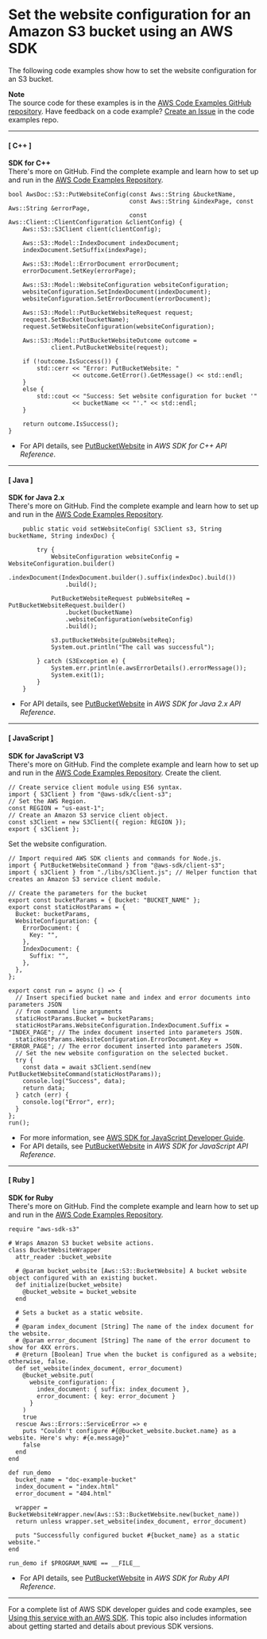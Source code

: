 # Set the website configuration for an Amazon S3 bucket using an AWS SDK<a name="example_s3_PutBucketWebsite_section"></a>

The following code examples show how to set the website configuration for an S3 bucket\.

**Note**  
The source code for these examples is in the [AWS Code Examples GitHub repository](https://github.com/awsdocs/aws-doc-sdk-examples)\. Have feedback on a code example? [Create an Issue](https://github.com/awsdocs/aws-doc-sdk-examples/issues/new/choose) in the code examples repo\. 

------
#### [ C\+\+ ]

**SDK for C\+\+**  
 There's more on GitHub\. Find the complete example and learn how to set up and run in the [AWS Code Examples Repository](https://github.com/awsdocs/aws-doc-sdk-examples/tree/main/cpp/example_code/s3#code-examples)\. 
  

```
bool AwsDoc::S3::PutWebsiteConfig(const Aws::String &bucketName,
                                  const Aws::String &indexPage, const Aws::String &errorPage,
                                  const Aws::Client::ClientConfiguration &clientConfig) {
    Aws::S3::S3Client client(clientConfig);

    Aws::S3::Model::IndexDocument indexDocument;
    indexDocument.SetSuffix(indexPage);

    Aws::S3::Model::ErrorDocument errorDocument;
    errorDocument.SetKey(errorPage);

    Aws::S3::Model::WebsiteConfiguration websiteConfiguration;
    websiteConfiguration.SetIndexDocument(indexDocument);
    websiteConfiguration.SetErrorDocument(errorDocument);

    Aws::S3::Model::PutBucketWebsiteRequest request;
    request.SetBucket(bucketName);
    request.SetWebsiteConfiguration(websiteConfiguration);

    Aws::S3::Model::PutBucketWebsiteOutcome outcome =
            client.PutBucketWebsite(request);

    if (!outcome.IsSuccess()) {
        std::cerr << "Error: PutBucketWebsite: "
                  << outcome.GetError().GetMessage() << std::endl;
    }
    else {
        std::cout << "Success: Set website configuration for bucket '"
                  << bucketName << "'." << std::endl;
    }

    return outcome.IsSuccess();
}
```
+  For API details, see [PutBucketWebsite](https://docs.aws.amazon.com/goto/SdkForCpp/s3-2006-03-01/PutBucketWebsite) in *AWS SDK for C\+\+ API Reference*\. 

------
#### [ Java ]

**SDK for Java 2\.x**  
 There's more on GitHub\. Find the complete example and learn how to set up and run in the [AWS Code Examples Repository](https://github.com/awsdocs/aws-doc-sdk-examples/tree/main/javav2/example_code/s3#readme)\. 
  

```
    public static void setWebsiteConfig( S3Client s3, String bucketName, String indexDoc) {

        try {
            WebsiteConfiguration websiteConfig = WebsiteConfiguration.builder()
                .indexDocument(IndexDocument.builder().suffix(indexDoc).build())
                .build();

            PutBucketWebsiteRequest pubWebsiteReq = PutBucketWebsiteRequest.builder()
                .bucket(bucketName)
                .websiteConfiguration(websiteConfig)
                .build();

            s3.putBucketWebsite(pubWebsiteReq);
            System.out.println("The call was successful");

        } catch (S3Exception e) {
            System.err.println(e.awsErrorDetails().errorMessage());
            System.exit(1);
        }
    }
```
+  For API details, see [PutBucketWebsite](https://docs.aws.amazon.com/goto/SdkForJavaV2/s3-2006-03-01/PutBucketWebsite) in *AWS SDK for Java 2\.x API Reference*\. 

------
#### [ JavaScript ]

**SDK for JavaScript V3**  
 There's more on GitHub\. Find the complete example and learn how to set up and run in the [AWS Code Examples Repository](https://github.com/awsdocs/aws-doc-sdk-examples/tree/main/javascriptv3/example_code/s3#code-examples)\. 
Create the client\.  

```
// Create service client module using ES6 syntax.
import { S3Client } from "@aws-sdk/client-s3";
// Set the AWS Region.
const REGION = "us-east-1";
// Create an Amazon S3 service client object.
const s3Client = new S3Client({ region: REGION });
export { s3Client };
```
Set the website configuration\.  

```
// Import required AWS SDK clients and commands for Node.js.
import { PutBucketWebsiteCommand } from "@aws-sdk/client-s3";
import { s3Client } from "./libs/s3Client.js"; // Helper function that creates an Amazon S3 service client module.

// Create the parameters for the bucket
export const bucketParams = { Bucket: "BUCKET_NAME" };
export const staticHostParams = {
  Bucket: bucketParams,
  WebsiteConfiguration: {
    ErrorDocument: {
      Key: "",
    },
    IndexDocument: {
      Suffix: "",
    },
  },
};

export const run = async () => {
  // Insert specified bucket name and index and error documents into parameters JSON
  // from command line arguments
  staticHostParams.Bucket = bucketParams;
  staticHostParams.WebsiteConfiguration.IndexDocument.Suffix = "INDEX_PAGE"; // The index document inserted into parameters JSON.
  staticHostParams.WebsiteConfiguration.ErrorDocument.Key = "ERROR_PAGE"; // The error document inserted into parameters JSON.
  // Set the new website configuration on the selected bucket.
  try {
    const data = await s3Client.send(new PutBucketWebsiteCommand(staticHostParams));
    console.log("Success", data);
    return data;
  } catch (err) {
    console.log("Error", err);
  }
};
run();
```
+  For more information, see [AWS SDK for JavaScript Developer Guide](https://docs.aws.amazon.com/sdk-for-javascript/v3/developer-guide/s3-example-static-web-host.html#s3-example-static-web-host-set-website)\. 
+  For API details, see [PutBucketWebsite](https://docs.aws.amazon.com/AWSJavaScriptSDK/v3/latest/clients/client-s3/classes/putbucketwebsitecommand.html) in *AWS SDK for JavaScript API Reference*\. 

------
#### [ Ruby ]

**SDK for Ruby**  
 There's more on GitHub\. Find the complete example and learn how to set up and run in the [AWS Code Examples Repository](https://github.com/awsdocs/aws-doc-sdk-examples/tree/main/ruby/example_code/s3#code-examples)\. 
  

```
require "aws-sdk-s3"

# Wraps Amazon S3 bucket website actions.
class BucketWebsiteWrapper
  attr_reader :bucket_website

  # @param bucket_website [Aws::S3::BucketWebsite] A bucket website object configured with an existing bucket.
  def initialize(bucket_website)
    @bucket_website = bucket_website
  end

  # Sets a bucket as a static website.
  #
  # @param index_document [String] The name of the index document for the website.
  # @param error_document [String] The name of the error document to show for 4XX errors.
  # @return [Boolean] True when the bucket is configured as a website; otherwise, false.
  def set_website(index_document, error_document)
    @bucket_website.put(
      website_configuration: {
        index_document: { suffix: index_document },
        error_document: { key: error_document }
      }
    )
    true
  rescue Aws::Errors::ServiceError => e
    puts "Couldn't configure #{@bucket_website.bucket.name} as a website. Here's why: #{e.message}"
    false
  end
end

def run_demo
  bucket_name = "doc-example-bucket"
  index_document = "index.html"
  error_document = "404.html"

  wrapper = BucketWebsiteWrapper.new(Aws::S3::BucketWebsite.new(bucket_name))
  return unless wrapper.set_website(index_document, error_document)

  puts "Successfully configured bucket #{bucket_name} as a static website."
end

run_demo if $PROGRAM_NAME == __FILE__
```
+  For API details, see [PutBucketWebsite](https://docs.aws.amazon.com/goto/SdkForRubyV3/s3-2006-03-01/PutBucketWebsite) in *AWS SDK for Ruby API Reference*\. 

------

For a complete list of AWS SDK developer guides and code examples, see [Using this service with an AWS SDK](UsingAWSSDK.md#sdk-general-information-section)\. This topic also includes information about getting started and details about previous SDK versions\.